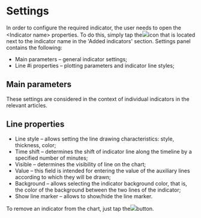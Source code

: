 # Settings

In order to configure the required indicator, the user needs to open the &lt;Indicator name&gt; properties. To do this, simply tap the![](https://lh3.googleusercontent.com/2rFhZX7mdbTbVTUCDuFIpFnTvu4LKETA1-q76rPm8rlUu7GR0iyd4ESbJzcKgqIXK5lhiREWqkLy5KURNmvb76sQtPwdV905uPDuu0ZPhxcI8EK134rcJiLSRWu7AxDGPM7LjjEk)icon that is located next to the indicator name in the 'Added indicators' section. Settings panel contains the following:

* Main parameters – general indicator settings;
* Line \#i properties – plotting parameters and indicator line styles;

## Main parameters

These settings are considered in the context of individual indicators in the relevant articles.

## Line properties

* Line style – allows setting the line drawing characteristics: style, thickness, color;
* Time shift – determines the shift of indicator line along the timeline by a specified number of minutes; 
* Visible – determines the visibility of line on the chart;
* Value – this field is intended for entering the value of the auxiliary lines according to which they will be drawn;
* Background – allows selecting the indicator background color, that is, the color of the background between the two lines of the indicator;
* Show line marker – allows to show/hide the line marker.

To remove an indicator from the chart, just tap the![](https://lh3.googleusercontent.com/KFsilIcHZOln-cbOS3CPQgGUPZqvPgp1hA5CaWTPIuvLFEKukOxNXZnXNCzIxz2Vql_3--hyz-T_eJ5OwjkwJNfnCbhyzcYrl49xVKoPdnz-xXxZ-SZa0mPgTfadxZtprW-d_2l2)button.

